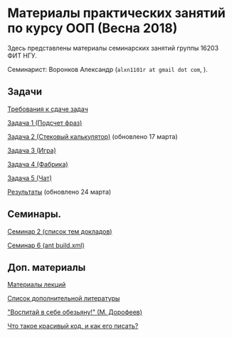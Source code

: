 # Материалы практических занятий по курсу ООП (Весна 2018)

Здесь представлены материалы семинарских занятий группы 16203 ФИТ НГУ.

Семинарист: Воронков Александр (`alxn1101r at gmail dot com`, ).

## Задачи

[Требования к сдаче задач](/2018.java/requirements)

[Задача 1 (Подсчет фраз)](/2018.java/task1/)

[Задача 2 (Стековый калькулятор)](/2018.java/task2/) (обновлено 17 марта)

[Задача 3 (Игра)](/2018.java/task3/)

[Задача 4 (Фабрика)](/2018.java/task4/)

[Задача 5 (Чат)](/2018.java/task5/)

[Результаты](/2018.java/results/) (обновлено 24 марта)

## Семинары.

[Семинар 2 (список тем докладов)](/2018.java/seminar2/)

[Семинар 6 (ant build.xml)](/2018.java/seminar6/)

## Доп. материалы

[Материалы лекций](https://sites.google.com/site/nguoop/)

[Список дополнительной литературы](https://sites.google.com/site/nguoop/spisok-dopolnitelnoj-literatury-1)

["Воспитай в себе обезьяну!" (М. Дорофеев)](https://2016.codefest.ru/lecture/1116)

[Что такое красивый код, и как его писать?](https://habrahabr.ru/post/266969/)
